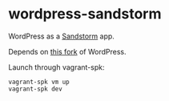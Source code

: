 wordpress-sandstorm
===================

WordPress as a [Sandstorm](https://sandstorm.io) app.

Depends on [this fork](https://github.com/dwrensha/WordPress/tree/sandstorm-app) of WordPress.

Launch through vagrant-spk:

```
vagrant-spk vm up
vagrant-spk dev
```
